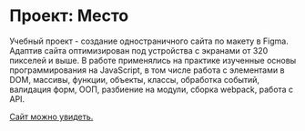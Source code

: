 # Проект: Место


Учебный проект - создание одностраничного сайта по макету в Figma. Адаптив сайта оптимизирован под устройства с экранами от 320 пикселей и выше. В работе применялись на практике изученные основы программирования на JavaScript, в том числе работа с элементами в DOM, массивы, функции, объекты, классы, обработка событий, валидация форм, ООП, разбиение на модули, сборка webpack, работа с API.

[Сайт можно увидеть.](https://kush-mash.github.io/mesto/)
